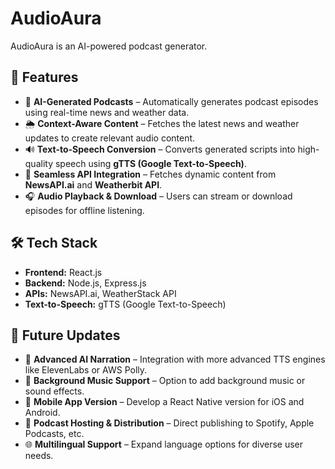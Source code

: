 # AudioAura

AudioAura is an AI-powered podcast generator.

## 🚀 Features  

- 📰 **AI-Generated Podcasts** – Automatically generates podcast episodes using real-time news and weather data.  
- 🌦 **Context-Aware Content** – Fetches the latest news and weather updates to create relevant audio content.  
- 🔊 **Text-to-Speech Conversion** – Converts generated scripts into high-quality speech using **gTTS (Google Text-to-Speech)**.   
- 🔗 **Seamless API Integration** – Fetches dynamic content from **NewsAPI.ai** and **Weatherbit API**.  
- 🎧 **Audio Playback & Download** – Users can stream or download episodes for offline listening.  

## 🛠 Tech Stack  

- **Frontend:** React.js  
- **Backend:** Node.js, Express.js  
- **APIs:** NewsAPI.ai, WeatherStack API  
- **Text-to-Speech:** gTTS (Google Text-to-Speech)  

## 🔮 Future Updates  

- 🤖 **Advanced AI Narration** – Integration with more advanced TTS engines like ElevenLabs or AWS Polly.
- 🎵 **Background Music Support** – Option to add background music or sound effects.
- 📲 **Mobile App Version** – Develop a React Native version for iOS and Android.
- 📢 **Podcast Hosting & Distribution** – Direct publishing to Spotify, Apple Podcasts, etc.
- 🌐 **Multilingual Support** – Expand language options for diverse user needs.
